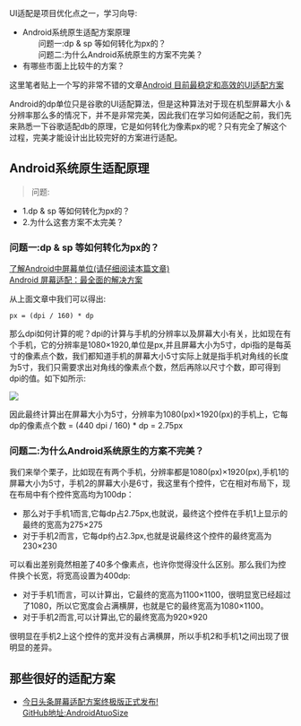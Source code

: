 
UI适配是项目优化点之一，学习向导:  

- Android系统原生适配方案原理  
&emsp;&emsp;问题一:dp & sp 等如何转化为px的？   
&emsp;&emsp;问题二:为什么Android系统原生的方案不完美？  
- 有哪些市面上比较牛的方案？

这里笔者贴上一个写的非常不错的文章[Android 目前最稳定和高效的UI适配方案](https://www.jianshu.com/p/a4b8e4c5d9b0?tdsourcetag=s_pcqq_aiomsg)  

Android的dp单位只是谷歌的UI适配算法，但是这种算法对于现在机型屏幕大小 & 分辨率那么多的情况下，并不是非常完美，因此我们在学习如何适配之前，我们先来熟悉一下谷歌适配db的原理，它是如何转化为像素px的呢？只有完全了解这个过程，完美才能设计出比较完好的方案进行适配。

## Android系统原生适配原理

>问题:
>  
- 1.dp & sp 等如何转化为px的？  
- 2.为什么这套方案不太完美？

### 问题一:dp & sp 等如何转化为px的？  

[了解Android中屏幕单位(请仔细阅读本篇文章)](https://www.cnblogs.com/Sir-Lin/p/7841233.html)  
[Android 屏幕适配：最全面的解决方案](https://www.jianshu.com/p/ec5a1a30694b)

从上面文章中我们可以得出:

    px = (dpi / 160) * dp

那么dpi如何计算的呢？dpi的计算与手机的分辨率以及屏幕大小有关，比如现在有个手机，它的分辨率是1080×1920,单位是px,并且屏幕大小为5寸，dpi指的是每英寸的像素点个数，我们都知道手机的屏幕大小5寸实际上就是指手机对角线的长度为5寸，我们只需要求出对角线的像素点个数，然后再除以尺寸个数，即可得到dpi的值。如下如所示:  

![](https://oscimg.oschina.net/oscnet/up-5cf90f54ab5b1fe2c79b3bfb4b64a3c3fcf.png)

因此最终计算出在屏幕大小为5寸，分辨率为1080(px)×1920(px)的手机上，它每dp的像素点个数 = (440 dpi / 160) * dp = 2.75px

### 问题二:为什么Android系统原生的方案不完美？

我们来举个栗子，比如现在有两个手机，分辨率都是1080(px)×1920(px),手机1的屏幕大小为5寸，手机2的屏幕大小是6寸，我这里有个控件，它在相对布局下，现在布局中有个控件宽高均为100dp： 

- 那么对于手机1而言,它每dp占2.75px,也就说，最终这个控件在手机1上显示的最终的宽高为275×275
- 对于手机2而言，它每dp约占2.3px,也就是说最终这个控件的最终宽高为230×230

可以看出差别竟然相差了40多个像素点，也许你觉得没什么区别。那么我们为控件换个长宽，将宽高设置为400dp:  

- 对于手机1而言，可以计算出，它最终的宽高为1100×1100，很明显宽已经超过了1080，所以它宽度会占满横屏，也就是它的最终宽高为1080×1100。  
- 对于手机2而言,可以计算出,它的最终宽高为920×920

很明显在手机2上这个控件的宽并没有占满横屏，所以手机2和手机1之间出现了很明显的差异。

## 那些很好的适配方案  

- [今日头条屏幕适配方案终极版正式发布!](https://www.jianshu.com/p/4aa23d69d481)  
  [GitHub地址:AndroidAtuoSize](https://github.com/JessYanCoding/AndroidAutoSize) 


 